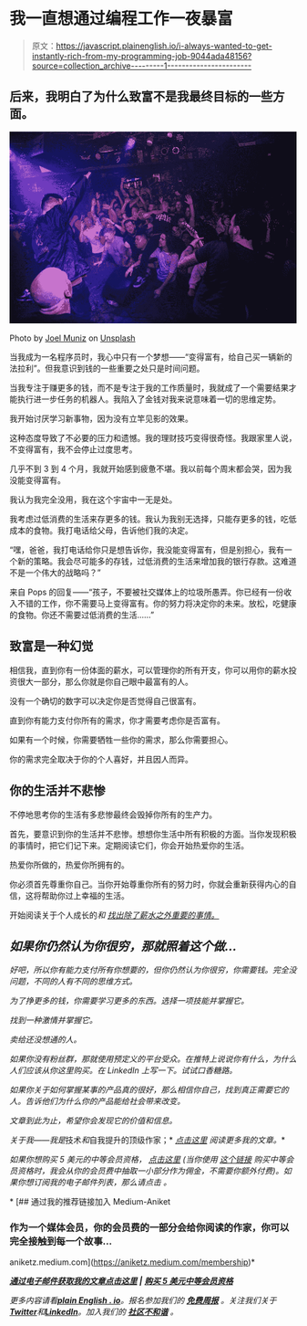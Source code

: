 # 我一直想通过编程工作一夜暴富

> 原文：<https://javascript.plainenglish.io/i-always-wanted-to-get-instantly-rich-from-my-programming-job-9044ada48156?source=collection_archive---------1----------------------->

## 后来，我明白了为什么致富不是我最终目标的一些方面。

![](img/f11d7e5a9fb476b39d75ba18b70edf81.png)

Photo by [Joel Muniz](https://unsplash.com/@jmuniz?utm_source=unsplash&utm_medium=referral&utm_content=creditCopyText) on [Unsplash](https://unsplash.com/s/photos/club?utm_source=unsplash&utm_medium=referral&utm_content=creditCopyText)

当我成为一名程序员时，我心中只有一个梦想——“变得富有，给自己买一辆新的法拉利”。但我意识到钱的一些重要之处只是时间问题。

当我专注于赚更多的钱，而不是专注于我的工作质量时，我就成了一个需要结果才能执行进一步任务的机器人。我陷入了金钱对我来说意味着一切的思维定势。

我开始讨厌学习新事物，因为没有立竿见影的效果。

这种态度导致了不必要的压力和遗憾。我的理财技巧变得很奇怪。我跟家里人说，不变得富有，我不会停止过度思考。

几乎不到 3 到 4 个月，我就开始感到疲惫不堪。我以前每个周末都会哭，因为我没能变得富有。

我认为我完全没用，我在这个宇宙中一无是处。

我考虑过低消费的生活来存更多的钱。我认为我别无选择，只能存更多的钱，吃低成本的食物。我打电话给父母，告诉他们我的决定。

“嘿，爸爸，我打电话给你只是想告诉你，我没能变得富有，但是别担心，我有一个新的策略。我会尽可能多的存钱，过低消费的生活来增加我的银行存款。这难道不是一个伟大的战略吗？”

来自 Pops 的回复——“孩子，不要被社交媒体上的垃圾所愚弄。你已经有一份收入不错的工作，你不需要马上变得富有。你的努力将决定你的未来。放松，吃健康的食物。你还不需要过低消费的生活……”

## 致富是一种幻觉

相信我，直到你有一份体面的薪水，可以管理你的所有开支，你可以用你的薪水投资很大一部分，那么你就是你自己眼中最富有的人。

没有一个确切的数字可以决定你是否觉得自己很富有。

直到你有能力支付你所有的需求，你才需要考虑你是否富有。

如果有一个时候，你需要牺牲一些你的需求，那么你需要担心。

你的需求完全取决于你的个人喜好，并且因人而异。

## 你的生活并不悲惨

不停地思考你的生活有多悲惨最终会毁掉你所有的生产力。

首先，要意识到你的生活并不悲惨。想想你生活中所有积极的方面。当你发现积极的事情时，把它们记下来。定期阅读它们，你会开始热爱你的生活。

热爱你所做的，热爱你所拥有的。

你必须首先尊重你自己。当你开始尊重你所有的努力时，你就会重新获得内心的自信，这将帮助你过上幸福的生活。

开始阅读关于个人成长的[](https://aniketz.medium.com/top-3-books-to-read-in-2022-for-personal-growth-9d193f6adbb6)*和 [*找出除了薪水之外重要的事情。*](/3-important-things-that-matter-apart-from-your-salary-68be985a6c5)*

## *如果你仍然认为你很穷，那就照着这个做…*

*好吧，所以你有能力支付所有你想要的，但你仍然认为你很穷，你需要钱。完全没问题，不同的人有不同的思维方式。*

*为了挣更多的钱，你需要学习更多的东西。选择一项技能并掌握它。*

*找到一种激情并掌握它。*

*卖给还没想通的人。*

*如果你没有粉丝群，那就使用预定义的平台受众。在推特上说说你有什么，为什么人们应该从你这里购买。在 LinkedIn 上写一下。试试口香糖路。*

*如果你关于如何掌握某事的产品真的很好，那么相信你自己，找到真正需要它的人。告诉他们为什么你的产品能给社会带来改变。*

*文章到此为止，希望你会发现它的价值和信息。*

*关于我——我是*技术*和*自我提升的顶级作家；* [*点击这里*](https://aniketz.medium.com/) *阅读更多我的文章。**

*如果你想购买 5 美元的中等会员资格， [*点击这里*](https://aniketz.medium.com/membership) (当你使用 [*这个链接*](https://aniketz.medium.com/membership) 购买中等会员资格时，我会从你的会员费中抽取一小部分作为佣金，不需要你额外付费)。如果你想订阅我的电子邮件列表，那么请点击 *。**

*[](https://aniketz.medium.com/membership) [## 通过我的推荐链接加入 Medium-Aniket

### 作为一个媒体会员，你的会员费的一部分会给你阅读的作家，你可以完全接触到每一个故事…

aniketz.medium.com](https://aniketz.medium.com/membership)* 

*[**通过电子邮件获取我的文章点击这里**](https://aniketz.medium.com/subscribe) **|** [**购买 5 美元中等会员资格**](https://aniketz.medium.com/membership)*

**更多内容请看*[***plain English . io***](https://plainenglish.io/)*。报名参加我们的* [***免费周报***](http://newsletter.plainenglish.io/) *。关注我们关于*[***Twitter***](https://twitter.com/inPlainEngHQ)*和*[***LinkedIn***](https://www.linkedin.com/company/inplainenglish/)*。加入我们的* [***社区不和谐***](https://discord.gg/GtDtUAvyhW) *。**
